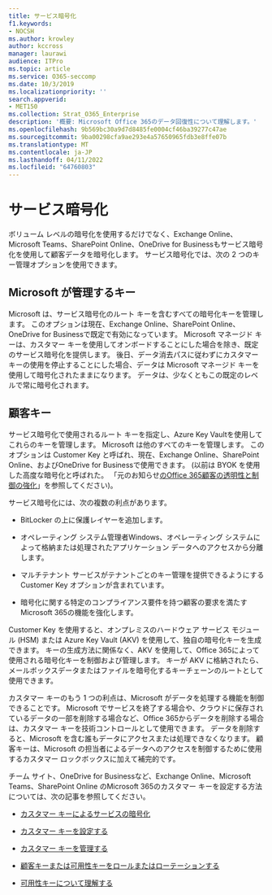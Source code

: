 ```yaml
---
title: サービス暗号化
f1.keywords:
- NOCSH
ms.author: krowley
author: kccross
manager: laurawi
audience: ITPro
ms.topic: article
ms.service: O365-seccomp
ms.date: 10/3/2019
ms.localizationpriority: ''
search.appverid:
- MET150
ms.collection: Strat_O365_Enterprise
description: '概要: Microsoft Office 365のデータ回復性について理解します。'
ms.openlocfilehash: 9b569bc30a9d7d8485fe0004cf46ba39277c47ae
ms.sourcegitcommit: 9ba00298cfa9ae293e4a57650965fdb3e8ffe07b
ms.translationtype: MT
ms.contentlocale: ja-JP
ms.lasthandoff: 04/11/2022
ms.locfileid: "64760803"
---
```

# <a name="service-encryption"></a>サービス暗号化

ボリューム レベルの暗号化を使用するだけでなく、Exchange Online、Microsoft Teams、SharePoint Online、OneDrive for Businessもサービス暗号化を使用して顧客データを暗号化します。 サービス暗号化では、次の 2 つのキー管理オプションを使用できます。

## <a name="microsoft-managed-keys"></a>Microsoft が管理するキー
Microsoft は、サービス暗号化のルート キーを含むすべての暗号化キーを管理します。 このオプションは現在、Exchange Online、SharePoint Online、OneDrive for Businessで既定で有効になっています。 Microsoft マネージド キーは、カスタマー キーを使用してオンボードすることにした場合を除き、既定のサービス暗号化を提供します。 後日、データ消去パスに従わずにカスタマー キーの使用を停止することにした場合、データは Microsoft マネージド キーを使用して暗号化されたままになります。 データは、少なくともこの既定のレベルで常に暗号化されます。 

## <a name="customer-key"></a>顧客キー
サービス暗号化で使用されるルート キーを指定し、Azure Key Vaultを使用してこれらのキーを管理します。 Microsoft は他のすべてのキーを管理します。 このオプションは Customer Key と呼ばれ、現在、Exchange Online、SharePoint Online、およびOneDrive for Businessで使用できます。 (以前は BYOK を使用した高度な暗号化と呼ばれた。 「元のお知らせ[のOffice 365顧客の透明性と制御の強化](https://www.microsoft.com/en-us/microsoft-365/blog/2015/04/21/enhancing-transparency-and-control-for-office-365-customers/)」を参照してください)。

サービス暗号化には、次の複数の利点があります。

- BitLocker の上に保護レイヤーを追加します。

- オペレーティング システム管理者Windows、オペレーティング システムによって格納または処理されたアプリケーション データへのアクセスから分離します。

- マルチテナント サービスがテナントごとのキー管理を提供できるようにする Customer Key オプションが含まれています。

- 暗号化に関する特定のコンプライアンス要件を持つ顧客の要求を満たすMicrosoft 365の機能を強化します。

Customer Key を使用すると、オンプレミスのハードウェア サービス モジュール (HSM) または Azure Key Vault (AKV) を使用して、独自の暗号化キーを生成できます。 キーの生成方法に関係なく、AKV を使用して、Office 365によって使用される暗号化キーを制御および管理します。 キーが AKV に格納されたら、メールボックスデータまたはファイルを暗号化するキーチェーンのルートとして使用できます。

カスタマー キーのもう 1 つの利点は、Microsoft がデータを処理する機能を制御できることです。 Microsoft でサービスを終了する場合や、クラウドに保存されているデータの一部を削除する場合など、Office 365からデータを削除する場合は、カスタマー キーを技術コントロールとして使用できます。 データを削除すると、Microsoft を含む誰もデータにアクセスまたは処理できなくなります。 顧客キーは、Microsoft の担当者によるデータへのアクセスを制御するために使用するカスタマー ロックボックスに加えて補完的です。

チーム サイト、OneDrive for Businessなど、Exchange Online、Microsoft Teams、SharePoint Online のMicrosoft 365のカスタマー キーを設定する方法については、次の記事を参照してください。

- [カスタマー キーによるサービスの暗号化](customer-key-overview.md)

- [カスタマー キーを設定する](customer-key-set-up.md)

- [カスタマー キーを管理する](customer-key-manage.md)

- [顧客キーまたは可用性キーをロールまたはローテーションする](customer-key-availability-key-roll.md)

- [可用性キーについて理解する](customer-key-availability-key-understand.md)
